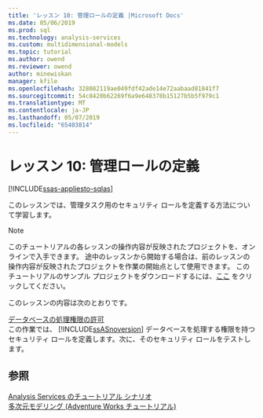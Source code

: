 ```yaml
---
title: 'レッスン 10: 管理ロールの定義 |Microsoft Docs'
ms.date: 05/06/2019
ms.prod: sql
ms.technology: analysis-services
ms.custom: multidimensional-models
ms.topic: tutorial
ms.author: owend
ms.reviewer: owend
author: minewiskan
manager: kfile
ms.openlocfilehash: 328082119ae049fdf42ade14e72aabaad81841f7
ms.sourcegitcommit: 54c8420b62269f6a9e648378b15127b5b5f979c1
ms.translationtype: MT
ms.contentlocale: ja-JP
ms.lasthandoff: 05/07/2019
ms.locfileid: "65403814"
---
```

# <a name="lesson-10-defining-administrative-roles"></a>レッスン 10: 管理ロールの定義
[!INCLUDE[ssas-appliesto-sqlas](../../includes/ssas-appliesto-sqlas.md)]

このレッスンでは、管理タスク用のセキュリティ ロールを定義する方法について学習します。  
  
> [!NOTE]  
> このチュートリアルの各レッスンの操作内容が反映されたプロジェクトを、オンラインで入手できます。 途中のレッスンから開始する場合は、前のレッスンの操作内容が反映されたプロジェクトを作業の開始点として使用できます。 このチュートリアルのサンプル プロジェクトをダウンロードするには、[ここ](http://go.microsoft.com/fwlink/?LinkID=221866) をクリックしてください。  
  
このレッスンの内容は次のとおりです。  
  
[データベースの処理権限の許可](lesson-10-granting-process-database-permissions.md)  
この作業では、 [!INCLUDE[ssASnoversion](../../includes/ssasnoversion-md.md)] データベースを処理する権限を持つセキュリティ ロールを定義します。次に、そのセキュリティ ロールをテストします。  
  
## <a name="see-also"></a>参照  
[Analysis Services のチュートリアル シナリオ](analysis-services-tutorial-scenario.md)  
[多次元モデリング (Adventure Works チュートリアル)](multidimensional-modeling-adventure-works-tutorial.md)  
  
  
  
